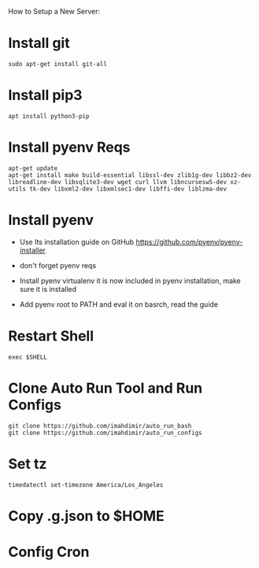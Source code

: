 How to Setup a New Server:

# Install git
```
sudo apt-get install git-all
```

# Install pip3
```
apt install python3-pip
```

# Install pyenv Reqs
```
apt-get update
apt-get install make build-essential libssl-dev zlib1g-dev libbz2-dev libreadline-dev libsqlite3-dev wget curl llvm libncursesw5-dev xz-utils tk-dev libxml2-dev libxmlsec1-dev libffi-dev liblzma-dev
```

# Install pyenv
- Use Its installation guide on GitHub https://github.com/pyenv/pyenv-installer

- don't forget pyenv reqs

- Install pyenv virtualenv it is now included in pyenv installation, make sure it is installed

- Add pyenv root to PATH and eval it on basrch, read the guide

# Restart Shell
```
exec $SHELL
```

# Clone Auto Run Tool and Run Configs
```
git clone https://github.com/imahdimir/auto_run_bash
git clone https://github.com/imahdimir/auto_run_configs
```

# Set tz
```
timedatectl set-timezone America/Los_Angeles
```

# Copy .g.json to $HOME
# Config Cron
